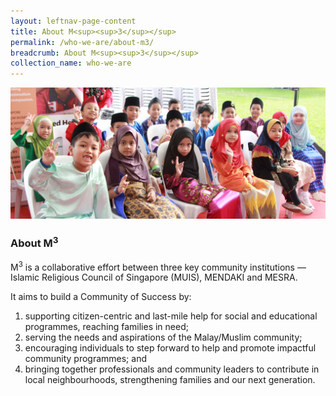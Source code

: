 ```yaml
---
layout: leftnav-page-content
title: About M<sup><sup>3</sup></sup>
permalink: /who-we-are/about-m3/
breadcrumb: About M<sup><sup>3</sup></sup>
collection_name: who-we-are
---
```


![M3 Vision](/images/aboutm3-v1.jpg)
### **About M<sup>3</sup>**

M<sup>3</sup> is a collaborative effort between three key community institutions — Islamic Religious Council of Singapore (MUIS), MENDAKI and MESRA.

It aims to build a Community of Success by:
  1. supporting citizen-centric and last-mile help for social and educational programmes, reaching families in need;
  2. serving the needs and aspirations of the Malay/Muslim community;
  3. encouraging individuals to step forward to help and promote impactful community programmes; and
  4. bringing together professionals and community leaders to contribute in local neighbourhoods, strengthening families and our next generation.
